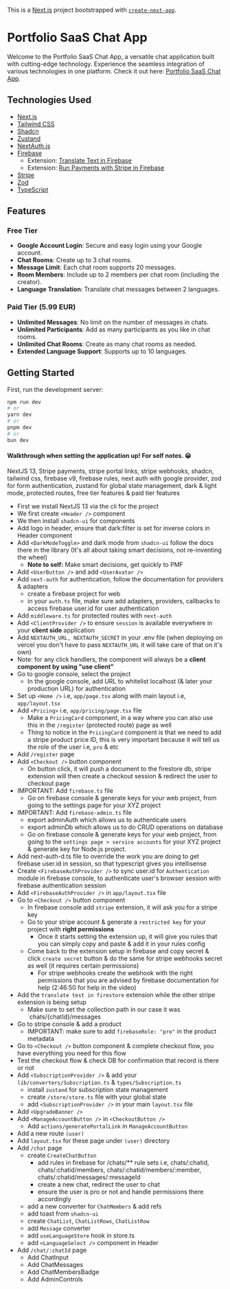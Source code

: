 This is a [Next.js](https://nextjs.org/) project bootstrapped with [`create-next-app`](https://github.com/vercel/next.js/tree/canary/packages/create-next-app).

# Portfolio SaaS Chat App

Welcome to the Portfolio SaaS Chat App, a versatile chat application built with cutting-edge technology. Experience the seamless integration of various technologies in one platform. Check it out here: [Portfolio SaaS Chat App](https://portfolio-saas-chat-app.vercel.app/).

## Technologies Used

- [Next.js](https://nextjs.org/)
- [Tailwind CSS](https://tailwindcss.com/)
- [Shadcn](https://ui.shadcn.com/)
- [Zustand](https://github.com/pmndrs/zustand)
- [NextAuth.js](https://next-auth.js.org/)
- [Firebase](https://firebase.google.com/)
  - Extension: [Translate Text in Firebase](#) <!-- Replace # with the link -->
  - Extension: [Run Payments with Stripe in Firebase](#) <!-- Replace # with the link -->
- [Stripe](https://stripe.com/)
- [Zod](https://github.com/colinhacks/zod)
- [TypeScript](https://www.typescriptlang.org/)

## Features

### Free Tier

- **Google Account Login**: Secure and easy login using your Google account.
- **Chat Rooms**: Create up to 3 chat rooms.
- **Message Limit**: Each chat room supports 20 messages.
- **Room Members**: Include up to 2 members per chat room (including the creator).
- **Language Translation**: Translate chat messages between 2 languages.

### Paid Tier (5.99 EUR)

- **Unlimited Messages**: No limit on the number of messages in chats.
- **Unlimited Participants**: Add as many participants as you like in chat rooms.
- **Unlimited Chat Rooms**: Create as many chat rooms as needed.
- **Extended Language Support**: Supports up to 10 languages.


## Getting Started

First, run the development server:

```bash
npm run dev
# or
yarn dev
# or
pnpm dev
# or
bun dev
```

#### Walkthrough when setting the application up! For self notes. 😀

NextJS 13, Stripe payments, stripe portal links, stripe webhooks, shadcn, tailwind css, firebase v9, firebase rules, next auth with google provider, zod for form authentication, zustand for global state management, dark & light mode, protected routes, free tier features & paid tier features

- First we install NextJS 13 via the cli for the project
- We first create `<Header />` component
- We then install `shadcn-ui` for components
- Add logo in header, ensure that dark:filter is set for inverse colors in Header component
- Add `<DarkModeToggle>` and dark mode from `shadcn-ui` follow the docs there in the library (It's all about taking smart decisions, not re-inventing the wheel)
  - <b>Note to self:</b> Make smart decisions, get quickly to PMF
- Add `<UserButton />` and add `<UserAvatar />`
- Add `next-auth` for authentication, follow the documentation for providers & adapters
  - create a firebase project for web
  - in your `auth.ts` file, make sure add adapters, providers, callbacks to access firebase user.id for user authentication
- Add `middleware.ts` for protected routes with `next-auth`
- Add `<ClientProvider />` to ensure `session` is available everywhere in your <b>client side</b> application 
- Add `NEXTAUTH_URL, NEXTAUTH_SECRET` in your .env file (when deploying on vercel you don't have to pass `NEXTAUTH_URL` it will take care of that on it's own)
- Note: for any click handlers, the component will always be a <b>client component by using "use client"</b>
- Go to google console, select the project
  - In the google console, add URL to whitelist localhost (& later your production URL) for authentication
- Set up `<Home />` i.e, `app/page.tsx` along with main layout i.e, `app/layout.tsx`
- Add `<Pricing>` i.e, `app/pricing/page.tsx` file
  - Make a `PricingCard` component, in a way where you can also use this in the `/register` (protected route) page as well
  - Thing to notice in the `PricingCard` component is that we need to add a stripe product price ID, this is very important because it will tell us the role of the user i.e, `pro` & etc
- Add `/register` page
- Add `<Checkout />` button component
  - On button click, it will push a document to the firestore db, stripe extension will then create a checkout session & redirect the user to checkout page
- IMPORTANT: Add `firebase.ts` file 
  - Go on firebase console & generate keys for your web project, from going to the settings page for your XYZ project
- IMPORTANT: Add `firebase-admin.ts` file
  - export adminAuth which allows us to authenticate users
  - export adminDb which allows us to do CRUD operations on database
  - Go on firebase console & generate keys for your web project, from going to the `settings page > service accounts` for your XYZ project & generate key for Node.js project.
- Add next-auth-d.ts file to override the work you are doing to get firebase user.id in session, so that typescript gives you intellisense
- Create `<FirebaseAuthProvider />` to sync user.id for `Authentication` module in firebase console, to authenticate user's browser session with firebase authentication session
- Add `<FirebaseAuthProvider />` in `app/layout.tsx` file
- Go to `<Checkout />` button component
  - In firebase console add `stripe` extension, it will ask you for a stripe key
  - Go to your stripe account & generate a `restricted key` for your project with <b>right permissions</b>
    - Once it starts setting the extension up, it will give you rules that you can simply copy and paste & add it in your rules config
  - Come back to the extension setup in firebase and copy secret & click `create secret` button & do the same for stripe webhooks secret as well (it requires certain permissions)
    - For stripe webhooks create the webhook with the right permissions that you are advised by firebase documentation for help (2:46:50 for help in the video)
- Add the `translate test in firestore` extension while the other stripe extension is being setup
  - Make sure to set the collection path in our case it was `chats/{chatId}/messages
- Go to stripe console & add a product
  - IMPORTANT: make sure to add `firebaseRole: "pro"` in the product metadata
- Go to `<Checkout />` button component & complete checkout flow, you have everything you need for this flow
- Test the checkout flow & check DB for confirmation that record is there or not
- Add `<SubscriptionProvider />` & add your `lib/converters/Subscription.ts` & `types/Subscription.ts`
  - install `zustand` for subscription state management
  - create `/store/store.ts` file with your global state
  - add `<SubscriptionProvider />` in your main `layout.tsx` file
- Add `<UpgradeBanner />`
- Add `<ManageAccountButton />` in `<CheckoutButton />`
  -  Add `actions/generatePortalLink` in `ManageAccountButton`
- Add a new route `(user)`
 - Add `layout.tsx` for these page under `(user)` directory
  - Add `/chat` page
    - create `CreateChatButton`
      - add rules in firebase for /chats/** rule sets i.e, chats/:chatid, chats/:chatid/members, chats/:chatid/members/:member, chats/:chatid/messages/:messageId
      - create a new chat, redirect the user to chat
      - ensure the user is pro or not and handle permissions there accordingly
    - add a new converter for `ChatMembers` & add refs
    - add toast from `shadcn-ui`
    - create `ChatList`, `ChatListRows`, `ChatListRow`
    - add `Message` converter
    - add `useLanguageStore` hook in store.ts
    - add `<LanguageSelect />` component in Header
  - Add `/chat/:chatId` page
    - Add ChatInput
    - Add ChatMessages
    - Add ChatMembersBadge
    - Add AdminControls
 
 






